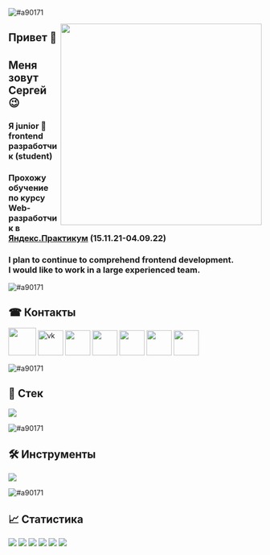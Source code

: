 ![#a90171](https://via.placeholder.com/1500x7/a90171/000000?text=+)

<img align="right" src="https://user-images.githubusercontent.com/94468513/163495231-e2d77aaa-1dae-4956-b4b3-c5edc1d0b8a6.gif" width="400"/>
 
## Привет &#128075;
## Меня зовут Сергей &#128521;
  
### Я junior &#128118; frontend разработчик (student)
### Прохожу обучение по курсу Web-разработчик в [Яндекс.Практикум](https://practicum.yandex.ru/web) (15.11.21-04.09.22)
### I plan to continue to comprehend frontend development. <br> I would like to work in a large experienced team.

![#a90171](https://via.placeholder.com/1500x7/a90171/000000?text=+)

## &#9742; Контакты

<a href="https://t.me/Sergey32324"><img src="https://user-images.githubusercontent.com/94468513/163724176-dcda87dd-727a-4192-9b46-2be4dc2b644e.png" height="55"></a>
<a href="https://vk.com/baturinss"><img src="https://user-images.githubusercontent.com/94468513/163727037-3a0b7f86-03f6-4033-bd62-bd3e64690a4a.png" alt="vk" height="50"></a>
<a href="https://freelance.habr.com/freelancers/baturinss"><img src="https://user-images.githubusercontent.com/94468513/163726402-8ca838c5-348c-4298-8548-2465cb37e9b6.png" height="50"></a>
<a href="https://discordapp.com/users/635829754314096640"><img src="https://user-images.githubusercontent.com/94468513/163726933-81cbb0c8-8a06-49a7-96e1-c9da517024b5.png" height="50"></a>
<a href="https://join.skype.com/invite/H4eOIg32gpB0"><img src="https://user-images.githubusercontent.com/94468513/163727261-47526ef3-e1b6-4780-9488-78a002de6e47.png" height="50"></a>
<a href="https://icq.im/SergeySB"><img src="https://user-images.githubusercontent.com/94468513/163728069-d63e31e9-9307-451c-8b6c-a5d1c34a7559.png" height="50"></a>
<a href="https://www.fl.ru"><img src="https://user-images.githubusercontent.com/94468513/163728919-d0ba40e3-086e-44b0-811a-8051c946d942.png" height="50"></a>

![#a90171](https://via.placeholder.com/1500x7/a90171/000000?text=+)

## &#129513; Стек

<img src="https://user-images.githubusercontent.com/94468513/163494887-baa81aac-14be-40e6-9978-7106327c5658.png" height="auto"/>

![#a90171](https://via.placeholder.com/1500x7/a90171/000000?text=+)

## &#128736; Инструменты

<img src="https://user-images.githubusercontent.com/94468513/163494887-baa81aac-14be-40e6-9978-7106327c5658.png" height="auto"/>

![#a90171](https://via.placeholder.com/1500x7/a90171/000000?text=+)

## &#128200; Статистика

![](https://github-profile-summary-cards.vercel.app/api/cards/profile-details?username=BaturinSS&theme=solarized_dark)
![](https://github-profile-summary-cards.vercel.app/api/cards/most-commit-language?username=BaturinSS&theme=solarized_dark)
![](https://github-profile-summary-cards.vercel.app/api/cards/repos-per-language?username=BaturinSS&theme=solarized_dark)
![](https://github-profile-summary-cards.vercel.app/api/cards/stats?username=BaturinSS&theme=solarized_dark)
![](https://github-profile-summary-cards.vercel.app/api/cards/productive-time?username=BaturinSS&theme=solarized_dark)
![](https://komarev.com/ghpvc/?username=BaturinSS)
